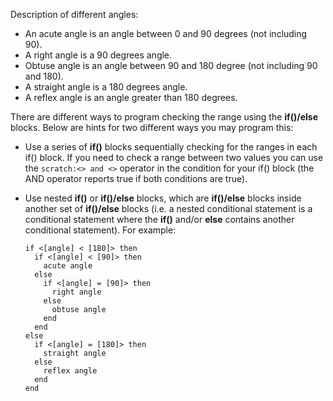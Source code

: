 Description of different angles:

-  An acute angle is an angle between 0 and 90 degrees (not including 90).
-  A right angle is a 90 degrees angle.
-  Obtuse angle is an angle between 90 and 180 degree (not including 90 and 180).
-  A straight angle is a 180 degrees angle.
-  A reflex angle is an angle greater than 180 degrees.

There are different ways to program checking the range using the **if()/else** blocks. Below are hints for two different ways you may program this:

-  Use a series of **if()** blocks sequentially checking for the ranges in each if() block. If you need to check a range between two values you can use the `scratch:<> and <>` operator in the condition for your if() block (the AND operator reports true if both conditions are true).

-  Use nested **if()** or **if()/else** blocks, which are **if()/else** blocks inside another set of **if()/else** blocks (i.e. a nested conditional statement is a conditional statement where the **if()** and/or **else** contains another conditional statement). For example:

    ```scratch:
    if <[angle] < [180]> then
      if <[angle] < [90]> then
        acute angle
      else
        if <[angle] = [90]> then
          right angle
        else
          obtuse angle
        end
      end
    else
      if <[angle] = [180]> then
        straight angle
      else
        reflex angle
      end
    end
    ```

